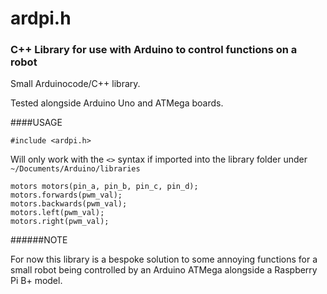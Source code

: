 # ardpi.h

### C++ Library for use with Arduino to control functions on a robot

Small Arduinocode/C++ library.

Tested alongside Arduino Uno and ATMega boards.

####USAGE
  
`#include <ardpi.h>`

Will only work with the `<>` syntax if imported into the library folder under `~/Documents/Arduino/libraries`

```
motors motors(pin_a, pin_b, pin_c, pin_d);
motors.forwards(pwm_val);
motors.backwards(pwm_val);
motors.left(pwm_val);
motors.right(pwm_val);
```

######NOTE

For now this library is a bespoke solution to some annoying functions for a small robot being controlled by an Arduino ATMega
alongside a Raspberry Pi B+ model.


